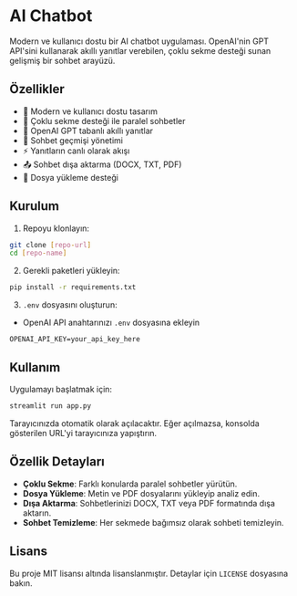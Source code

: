 # AI Chatbot

Modern ve kullanıcı dostu bir AI chatbot uygulaması. OpenAI'nin GPT API'sini kullanarak akıllı yanıtlar verebilen, çoklu sekme desteği sunan gelişmiş bir sohbet arayüzü.


## Özellikler

- 🎨 Modern ve kullanıcı dostu tasarım
- 💬 Çoklu sekme desteği ile paralel sohbetler
- 🤖 OpenAI GPT tabanlı akıllı yanıtlar
- 📝 Sohbet geçmişi yönetimi
- ⚡ Yanıtların canlı olarak akışı
- 📤 Sohbet dışa aktarma (DOCX, TXT, PDF)
- 📎 Dosya yükleme desteği

## Kurulum

1. Repoyu klonlayın:
```bash
git clone [repo-url]
cd [repo-name]
```

2. Gerekli paketleri yükleyin:
```bash
pip install -r requirements.txt
```

3. `.env` dosyasını oluşturun:
- OpenAI API anahtarınızı `.env` dosyasına ekleyin
```
OPENAI_API_KEY=your_api_key_here
```

## Kullanım

Uygulamayı başlatmak için:
```bash
streamlit run app.py
```

Tarayıcınızda otomatik olarak açılacaktır. Eğer açılmazsa, konsolda gösterilen URL'yi tarayıcınıza yapıştırın.

## Özellik Detayları

- **Çoklu Sekme**: Farklı konularda paralel sohbetler yürütün.
- **Dosya Yükleme**: Metin ve PDF dosyalarını yükleyip analiz edin.
- **Dışa Aktarma**: Sohbetlerinizi DOCX, TXT veya PDF formatında dışa aktarın.
- **Sohbet Temizleme**: Her sekmede bağımsız olarak sohbeti temizleyin.

## Lisans

Bu proje MIT lisansı altında lisanslanmıştır. Detaylar için `LICENSE` dosyasına bakın.